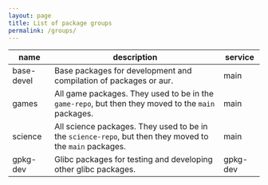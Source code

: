 ```yaml
---
layout: page
title: List of package groups
permalink: /groups/
---
```


name | description | service
--- | --- | ---
base-devel | Base packages for development and compilation of packages or aur. | main
games | All game packages. They used to be in the `game-repo`, but then they moved to the `main` packages. | main
science | All science packages. They used to be in the `science-repo`, but then they moved to the `main` packages. | main
gpkg-dev | Glibc packages for testing and developing other glibc packages. | gpkg-dev
